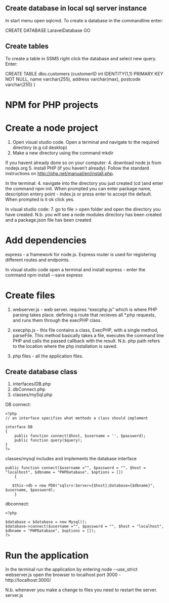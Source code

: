 Create database in local sql server instance
---------------------------------------------
In start menu open sqlcmd.
To create a database in the commandline enter:

CREATE DATABASE LaravelDatabase GO

Create tables
---------------
To create a table in SSMS right click the database and select new query. Enter:

CREATE TABLE dbo.customers
(customerID int IDENTITY(1,1) PRIMARY KEY NOT NULL,
name varchar(255),
address varchar(max), 
postcode varchar(255) )

NPM for PHP projects
=====================

Create a node project
===========================

1. Open visual studio code. Open a terminal and navigate to the required directory (e.g cd desktop)
2. Make a new directory using the command mkdir <directoryname>

If you havent already done so on your computer:
4. download node js from nodejs.org
5. install PHP (if you haven’t already). Follow the standard instructions on http://php.net/manual/en/install.php.

In the terminal:
4. navigate into the directory you just created (cd <directoryname>)and enter the command npm init. 
  When prompted you can enter package name, description entery point - index.js or press enter to accept the default.  
  When prompted is it ok click yes.

In visual studio code: 
7. go to file > open folder and open the directory you have created. 
   N.b. you will see a node modules directory has been created and a package.json file has been created

Add dependencies
=================

express - a framework for node.js. Express router is used for registering different routes and endpoints.

In visual studio code open a terminal and install express - enter the command npm install --save express

Create files
=============
1. webserver.js - web server. requires “execphp.js” which is where PHP parsing takes place. 
defining a route that recieves all *.php requests, and runs them through the execPHP class.

2. execphp.js - this file contains a class, ExecPHP, with a single method, parseFile. This method basically takes a file, 
executes the command line PHP and calls the passed callback with the result. N.b. php path refers to the location where the php installation is saved.

3. php files - all the application files.

Create database class
----------------------

1. interfaces/DB.php
2. dbConnect.php
3. classes/mySql.php

DB connect:

```
<?php
// an interface specifies what methods a class should implement

interface DB
{
    public function connect($host, $username = '', $password);
    public function query($query);
}
?>
```

classes/mysql includes and implements the database interface

```
public function connect($username ="", $password = "", $host = "localhost", $dbname = "PHPDatabase", $options = [])
    {
     
   $this->db = new PDO("sqlsrv:Server={$host};Database={$dbname}", $username, $password);
    }
```

dbconnect:
```
<?php 

$database = $database = new Mysql();
$database->connect($username ="", $password = "", $host = "localhost", $dbname = "PHPDatabase", $options = []);
?>
```

Run the application
=====================

In the terminal run the application by entering node --use_strict webserver.js
open the browser to localhost port 3000 - http://localhost:3000/

N.b. whenever you make a change to files you need to restart the server. server.js

